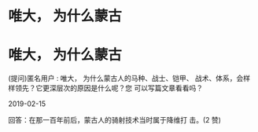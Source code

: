 # 唯大， 为什么蒙古

# 唯大， 为什么蒙古

(提问)匿名用户 : 唯大， 为什么蒙古人的马种、战士、铠甲、 战术、体系，会样样领先？它更深层次的原因是什么呢？您 可以写篇文章看看吗？

2019-02-15

回答：在那一百年前后，蒙古人的骑射技术当时属于降维打 击。(2 赞)